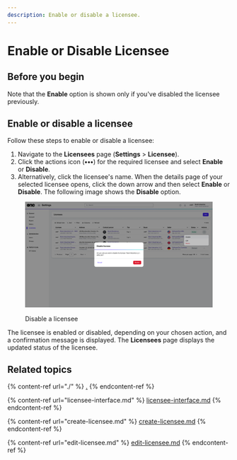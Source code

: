 ```yaml
---
description: Enable or disable a licensee.
---
```


# Enable or Disable Licensee

## Before you begin

Note that the **Enable** option is shown only if you've disabled the licensee previously.

## Enable or disable a licensee

Follow these steps to enable or disable a licensee:

1. Navigate to the **Licensees** page (**Settings** > **Licensee**).
2. Click the actions icon (**•••**) for the required licensee and select **Enable** or **Disable**. &#x20;
3. Alternatively, click the licensee's name. When the details page of your selected licensee opens, click the down arrow and then select **Enable** or **Disable**. The following image shows the **Disable** option.&#x20;

<figure><img src="../../../.gitbook/assets/image (427).png" alt=""><figcaption><p>Disable a licensee</p></figcaption></figure>

The licensee is enabled or disabled, depending on your chosen action, and a confirmation message is displayed. The **Licensees** page displays the updated status of the licensee.

## Related topics

{% content-ref url="./" %}
[.](./)
{% endcontent-ref %}

{% content-ref url="licensee-interface.md" %}
[licensee-interface.md](licensee-interface.md)
{% endcontent-ref %}

{% content-ref url="create-licensee.md" %}
[create-licensee.md](create-licensee.md)
{% endcontent-ref %}

{% content-ref url="edit-licensee.md" %}
[edit-licensee.md](edit-licensee.md)
{% endcontent-ref %}
